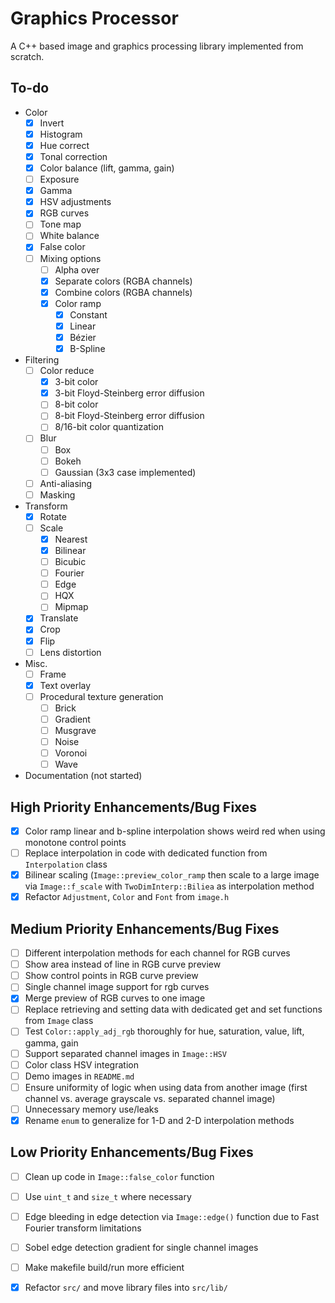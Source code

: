 # Graphics Processor
A C++ based image and graphics processing library implemented from scratch.

## To-do
- Color
    - [x] Invert
    - [x] Histogram
    - [x] Hue correct
    - [x] Tonal correction
    - [x] Color balance (lift, gamma, gain)
    - [ ] Exposure
    - [x] Gamma
    - [x] HSV adjustments
    - [x] RGB curves
    - [ ] Tone map
    - [ ] White balance
    - [x] False color
    - [ ] Mixing options
        - [ ] Alpha over
        - [x] Separate colors (RGBA channels)
        - [x] Combine colors (RGBA channels)
        - [x] Color ramp
            - [x] Constant
            - [x] Linear
            - [x] Bézier
            - [x] B-Spline
- Filtering
    - [ ] Color reduce
        - [x] 3-bit color
        - [x] 3-bit Floyd-Steinberg error diffusion
        - [ ] 8-bit color
        - [ ] 8-bit Floyd-Steinberg error diffusion
        - [ ] 8/16-bit color quantization
    - [ ] Blur
        - [ ] Box
        - [ ] Bokeh
        - [ ] Gaussian (3x3 case implemented)
    - [ ] Anti-aliasing
    - [ ] Masking
- Transform
    - [x] Rotate
    - [ ] Scale
        - [x] Nearest
        - [x] Bilinear
        - [ ] Bicubic
        - [ ] Fourier
        - [ ] Edge
        - [ ] HQX
        - [ ] Mipmap
    - [x] Translate
    - [x] Crop
    - [x] Flip
    - [ ] Lens distortion
- Misc.
    - [ ] Frame
    - [x] Text overlay
    - [ ] Procedural texture generation
        - [ ] Brick
        - [ ] Gradient
        - [ ] Musgrave
        - [ ] Noise
        - [ ] Voronoi
        - [ ] Wave
- Documentation (not started)

## High Priority Enhancements/Bug Fixes
- [x] Color ramp linear and b-spline interpolation shows weird red when using monotone control points
- [ ] Replace interpolation in code with dedicated function from `Interpolation` class
- [x] Bilinear scaling (`Image::preview_color_ramp` then scale to a large image via `Image::f_scale` with `TwoDimInterp::Biliea` as interpolation method
- [x] Refactor `Adjustment`, `Color` and `Font` from `image.h`

## Medium Priority Enhancements/Bug Fixes
- [ ] Different interpolation methods for each channel for RGB curves
- [ ] Show area instead of line in RGB curve preview
- [ ] Show control points in RGB curve preview
- [ ] Single channel image support for rgb curves
- [x] Merge preview of RGB curves to one image
- [ ] Replace retrieving and setting data with dedicated get and set functions from `Image` class
- [ ] Test `Color::apply_adj_rgb` thoroughly for hue, saturation, value, lift, gamma, gain
- [ ] Support separated channel images in `Image::HSV`
- [ ] Color class HSV integration
- [ ] Demo images in `README.md`
- [ ] Ensure uniformity of logic when using data from another image (first channel vs. average grayscale vs. separated channel image)
- [ ] Unnecessary memory use/leaks
- [x] Rename `enum` to generalize for 1-D and 2-D interpolation methods

## Low Priority Enhancements/Bug Fixes
- [ ] Clean up code in `Image::false_color` function
- [ ] Use `uint_t` and `size_t` where necessary
- [ ] Edge bleeding in edge detection via `Image::edge()` function due to Fast Fourier transform limitations
- [ ] Sobel edge detection gradient for single channel images
- [ ] Make makefile build/run more efficient
- [x] Refactor `src/` and move library files into `src/lib/`

